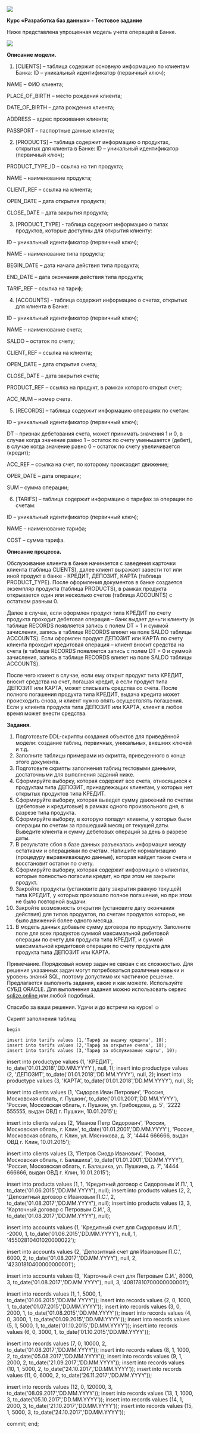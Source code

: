 ﻿![](misc/images/Aspose.Words.fdb21bf0-5397-45e3-b140-c43f6aed954c.001.jpeg)

**Курс «Разработка баз данных» - Тестовое задание** 

Ниже представлена упрощенная модель учета операций в Банке. 

![](misc/images/Aspose.Words.fdb21bf0-5397-45e3-b140-c43f6aed954c.002.jpeg)

**Описание модели.** 

1. [CLIENTS] – таблица содержит основную информацию по клиентам Банка: ID – уникальный идентификатор (первичный ключ); 

NAME – ФИО клиента; 

PLACE\_OF\_BIRTH – место рождения клиента; 

DATE\_OF\_BIRTH – дата рождения клиента; 

ADDRESS – адрес проживания клиента; 

PASSPORT – паспортные данные клиента; 

2. [PRODUCTS] – таблица содержит информацию о продуктах, открытых для клиента в Банке: ID – уникальный идентификатор (первичный ключ); 

PRODUCT\_TYPE\_ID – ссылка на тип продукта; 

NAME – наименование продукта; 

CLIENT\_REF – ссылка на клиента; 

OPEN\_DATE – дата открытия продукта; 

CLOSE\_DATE – дата закрытия продукта; 

3. [PRODUCT\_TYPE] -  таблица содержит информацию о типах продуктов, которые доступны для открытия клиенту: 

ID – уникальный идентификатор (первичный ключ); 

NAME – наименование типа продукта; 

BEGIN\_DATE – дата начала действия типа продукта; 

END\_DATE – дата окончания действия типа продукта; 

TARIF\_REF – ссылка на тариф; 

4. [ACCOUNTS] -  таблица содержит информацию о счетах, открытых для клиента в Банке: 

ID – уникальный идентификатор (первичный ключ); 

NAME – наименование счета; 

SALDO – остаток по счету; 

CLIENT\_REF – ссылка на клиента; 

OPEN\_DATE – дата открытия счета; 

CLOSE\_DATE – дата закрытия счета; 

PRODUCT\_REF – ссылка на продукт, в рамках которого открыт счет; 

ACC\_NUM – номер счета. 

5. [RECORDS] – таблица содержит информацию операциях по счетам: 

ID – уникальный идентификатор (первичный ключ); 

DT – признак дебетования счета, может принимать значения 1 и 0, в случае когда значение равно 1 – остаток по счету уменьшается (дебет), в случае когда значение равно 0 – остаток по счету увеличивается (кредит); 

ACC\_REF – ссылка на счет, по которому происходит движение; 

OPER\_DATE – дата операции; 

SUM – сумма операции; 

6. [TARIFS] – таблица содержит информацию о тарифах за операции по счетам: 

ID – уникальный идентификатор (первичный ключ); 

NAME – наименование тарифа; 

COST – сумма тарифа. 

**Описание процесса.** 

Обслуживание клиента в банке начинается с заведения карточки клиента (таблица CLIENTS), далее клиент  выражает  завести  тот  или  иной  продукт  в  банке  -   КРЕДИТ,  ДЕПОЗИТ,  КАРТА  (таблица PRODUCT\_TYPE). После оформления документов в банке создается экземпляр продукта (таблица PRODUCTS),  в  рамках  продукта  открывается  один  или  несколько  счетов  (таблица  ACCOUNTS)  с остатком равным 0. 

Далее  в  случае,  если  оформлен  продукт  типа  КРЕДИТ  по  счету  продукта  проходит  дебетовая операция – банк выдает деньги клиенту (в таблице RECORDS появляется запись с полем DT = 1 и суммой зачисления, запись в таблице RECORDS влияет на поле SALDO таблицы ACCOUNTS). Если оформлен продукт ДЕПОЗИТ или КАРТА по счету клиента проходит кредитовая операция – клиент вносит  средства  на  счета  (в  таблице  RECORDS  появляется  запись  с  полем  DT  =  0  и  суммой зачисления, запись в таблице RECORDS влияет на поле SALDO таблицы ACCOUNTS). 

После чего клиент в случае, если ему открыт продукт типа КРЕДИТ, вносит средства на счет, погашая кредит, а если продукт типа ДЕПОЗИТ или КАРТА, может списывать средства со счета. После полного погашения продукта типа КРЕДИТ, выдача кредита может происходить снова, и клиент нужно опять осуществлять погашения. Если у клиента продукта типа ДЕПОЗИТ или КАРТА, клиент в любое время может внести средства. 

**Задания.** 

1. Подготовьте DDL-скрипты создания объектов для приведённой модели: создание таблиц, первичных, уникальных, внешних ключей и т.д. 
1. Заполните таблицы примерами из скрипта, приведенного в конце этого документа. 
1. Подготовьте скрипты заполнения таблиц тестовыми данными, достаточными для выполнения заданий ниже. 
1. Сформируйте выборку, которая содержит все счета, относящиеся к продуктам типа ДЕПОЗИТ, принадлежащих клиентам, у которых нет открытых продуктов типа КРЕДИТ. 
1. Сформируйте выборку, которая выведет сумму движений по счетам (дебетовые и кредитовые) в рамках одного произвольного дня, в разрезе типа продукта. 
1. Сформируйте выборку, в которую попадут клиенты, у которых были операции по счетам за прошедший месяц от текущей даты. Выведите клиента и сумму дебетовых операций за день в разрезе даты. 
1. В результате сбоя в базе данных разъехалась информация между остатками и операциями по счетам. Напишите нормализацию (процедуру выравнивающую данные), которая найдет такие счета и восстановит остатки по счету. 
1. Сформируйте выборку, которая содержит информацию о клиентах, которые полностью погасили кредит, но при этом не закрыли продукт. 
1. Закройте продукты (установите дату закрытия равную текущей) типа КРЕДИТ, у которых произошло полное погашение, но при этом не было повторной выдачи. 
1. Закройте возможность открытия (установите дату окончания действия) для типов продуктов, по счетам продуктов которых, не было движений более одного месяца. 
1. В модель данных добавьте сумму договора по продукту. Заполните поле для всех продуктов суммой максимальной дебетовой операции по счету для продукта типа КРЕДИТ, и суммой максимальной кредитовой операции по счету продукта для продукта типа ДЕПОЗИТ или КАРТА. 

Примечание. Порядковый номер задач не связан с их сложностью. Для решения указанных задач могут потребоваться различные навыки и уровень знаний SQL, поэтому допустимо их частичное решение. Предлагается выполнить задания, какие и как можете. Используйте СУБД ORACLE. Для выполнения задания можно использовать сервис[ sqlize.online ](https://sqlize.online/sql/oracle21/aa4988462299a5afd3310c8b202d082e/?ysclid=m4av4l1k3c393281931)или любой подобный. 

Спасибо за ваши решения. Удачи и до встречи на курсе! ☺ 

Скрипт заполнения таблиц 
```
begin  

insert into tarifs values (1,'Тариф за выдачу кредита', 10);
insert into tarifs values (2,'Тариф за открытие счета', 10);
insert into tarifs values (3,'Тариф за обслуживание карты', 10);
```
insert into productype values (1, 'КРЕДИТ', to\_date('01.01.2018','DD.MM.YYYY'), null, 1); insert into productype values (2, 'ДЕПОЗИТ', to\_date('01.01.2018','DD.MM.YYYY'), null, 2); insert into productype values (3, 'КАРТА', to\_date('01.01.2018','DD.MM.YYYY'), null, 3); 

insert into clients values (1, 'Сидоров Иван Петрович', 'Россия, Московская облать, г. Пушкин', to\_date('01.01.2001','DD.MM.YYYY'), 'Россия, Московская облать, г. Пушкин, ул. Грибоедова, д. 5', '2222 555555, выдан ОВД г. Пушкин, 10.01.2015'); 

insert into clients values (2, 'Иванов Петр Сидорович', 'Россия, Московская облать, г. Клин', to\_date('01.01.2001','DD.MM.YYYY'), 'Россия, Московская облать, г. Клин, ул. Мясникова, д. 3', '4444 666666, выдан ОВД г. Клин, 10.01.2015'); 

insert into clients values (3, 'Петров Сиодр Иванович', 'Россия, Московская облать, г. Балашиха', to\_date('01.01.2001','DD.MM.YYYY'), 'Россия, Московская облать, г. Балашиха, ул. Пушкина, д. 7', '4444 666666, выдан ОВД г. Клин, 10.01.2015'); 

insert into products values (1, 1, 'Кредитный договор с Сидоровым И.П.', 1, to\_date('01.06.2015','DD.MM.YYYY'), null); insert into products values (2, 2, 'Депозитный договор с Ивановым П.С.', 2, to\_date('01.08.2017','DD.MM.YYYY'), null); insert into products values (3, 3, 'Карточный договор с Петровым С.И.', 3, to\_date('01.08.2017','DD.MM.YYYY'), null); 

insert into accounts values (1, 'Кредитный счет для Сидоровым И.П.', -2000, 1, to\_date('01.06.2015','DD.MM.YYYY'), null, 1, '45502810401020000022'); 

insert into accounts values (2, 'Депозитный счет для Ивановым П.С.', 6000, 2, to\_date('01.08.2017','DD.MM.YYYY'), null, 2, '42301810400000000001'); 

insert into accounts values (3, 'Карточный счет для Петровым С.И.', 8000, 3, to\_date('01.08.2017','DD.MM.YYYY'), null, 3, '40817810700000000001'); 

insert into records values (1, 1, 5000, 1, to\_date('01.06.2015','DD.MM.YYYY')); insert into records values (2, 0, 1000, 1, to\_date('01.07.2015','DD.MM.YYYY')); insert into records values (3, 0, 2000, 1, to\_date('01.08.2015','DD.MM.YYYY')); insert into records values (4, 0, 3000, 1, to\_date('01.09.2015','DD.MM.YYYY')); insert into records values (5, 1, 5000, 1, to\_date('01.10.2015','DD.MM.YYYY')); insert into records values (6, 0, 3000, 1, to\_date('01.10.2015','DD.MM.YYYY')); 

insert into records values (7, 0, 10000, 2, to\_date('01.08.2017','DD.MM.YYYY')); insert into records values (8, 1, 1000, 2, to\_date('05.08.2017','DD.MM.YYYY')); insert into records values (9, 1, 2000, 2, to\_date('21.09.2017','DD.MM.YYYY')); insert into records values (10, 1, 5000, 2, to\_date('24.10.2017','DD.MM.YYYY')); insert into records values (11, 0, 6000, 2, to\_date('26.11.2017','DD.MM.YYYY')); 

insert into records values (12, 0, 120000, 3, to\_date('08.09.2017','DD.MM.YYYY')); insert into records values (13, 1, 1000, 3, to\_date('05.10.2017','DD.MM.YYYY')); insert into records values (14, 1, 2000, 3, to\_date('21.10.2017','DD.MM.YYYY')); insert into records values (15, 1, 5000, 3, to\_date('24.10.2017','DD.MM.YYYY')); 

commit; end; 
